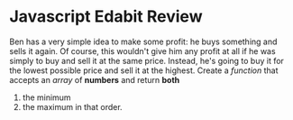 # Javascript Edabit Review

Ben has a very simple idea to make some profit: he buys something and sells it again. Of course, 
this wouldn't give him any profit at all if he was simply to buy and sell it at the same price. 
Instead, he's going to buy it for the lowest possible price and sell it at the highest.
Create a *function* that accepts an *array* of **numbers** and return **both** 
1. the minimum 
1. the maximum 
in that order.